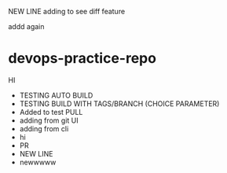 NEW LINE
adding to see diff feature

addd again
# devops-practice-repo

HI
   - TESTING AUTO BUILD
   - TESTING BUILD WITH TAGS/BRANCH (CHOICE PARAMETER)
   - Added to test PULL
   - adding from git UI
   - adding from cli 
   - hi 
   - PR
   - NEW LINE
   - newwwww
